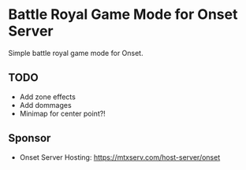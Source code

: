 # Battle Royal Game Mode for Onset Server

Simple battle royal game mode for Onset.

## TODO

* Add zone effects
* Add dommages
* Minimap for center point?!

## Sponsor

* Onset Server Hosting: https://mtxserv.com/host-server/onset
